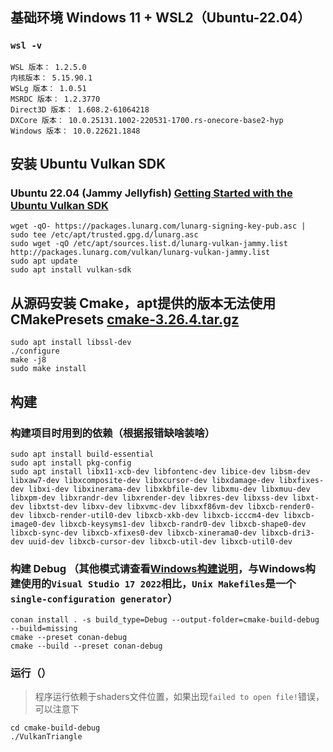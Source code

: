 ## 基础环境 Windows 11 + WSL2（Ubuntu-22.04）
###  `wsl -v`  
```
WSL 版本： 1.2.5.0
内核版本： 5.15.90.1
WSLg 版本： 1.0.51
MSRDC 版本： 1.2.3770
Direct3D 版本： 1.608.2-61064218
DXCore 版本： 10.0.25131.1002-220531-1700.rs-onecore-base2-hyp
Windows 版本： 10.0.22621.1848
```


## 安装 Ubuntu Vulkan SDK
### Ubuntu 22.04 (Jammy Jellyfish) [Getting Started with the Ubuntu Vulkan SDK](https://vulkan.lunarg.com/doc/sdk/1.3.250.1/linux/getting_started_ubuntu.html)
```
wget -qO- https://packages.lunarg.com/lunarg-signing-key-pub.asc | sudo tee /etc/apt/trusted.gpg.d/lunarg.asc
sudo wget -qO /etc/apt/sources.list.d/lunarg-vulkan-jammy.list http://packages.lunarg.com/vulkan/lunarg-vulkan-jammy.list
sudo apt update
sudo apt install vulkan-sdk
```

## 从源码安装 Cmake，apt提供的版本无法使用CMakePresets [cmake-3.26.4.tar.gz](https://github.com/Kitware/CMake/releases/download/v3.26.4/cmake-3.26.4.tar.gz)
```
sudo apt install libssl-dev
./configure
make -j8
sudo make install
```

## 构建
### 构建项目时用到的依赖（根据报错缺啥装啥）
```
sudo apt install build-essential
sudo apt install pkg-config
sudo apt install libx11-xcb-dev libfontenc-dev libice-dev libsm-dev libxaw7-dev libxcomposite-dev libxcursor-dev libxdamage-dev libxfixes-dev libxi-dev libxinerama-dev libxkbfile-dev libxmu-dev libxmuu-dev libxpm-dev libxrandr-dev libxrender-dev libxres-dev libxss-dev libxt-dev libxtst-dev libxv-dev libxvmc-dev libxxf86vm-dev libxcb-render0-dev libxcb-render-util0-dev libxcb-xkb-dev libxcb-icccm4-dev libxcb-image0-dev libxcb-keysyms1-dev libxcb-randr0-dev libxcb-shape0-dev libxcb-sync-dev libxcb-xfixes0-dev libxcb-xinerama0-dev libxcb-dri3-dev uuid-dev libxcb-cursor-dev libxcb-util-dev libxcb-util0-dev
```

### 构建 Debug （其他模式请查看<a href="Windows-Build.md">Windows构建说明</a>，与Windows构建使用的`Visual Studio 17 2022`相比，`Unix Makefiles`是一个`single-configuration generator`）
```
conan install . -s build_type=Debug --output-folder=cmake-build-debug --build=missing
cmake --preset conan-debug
cmake --build --preset conan-debug
```

### 运行（）
> 程序运行依赖于shaders文件位置，如果出现`failed to open file!`错误，可以注意下
```
cd cmake-build-debug
./VulkanTriangle
```